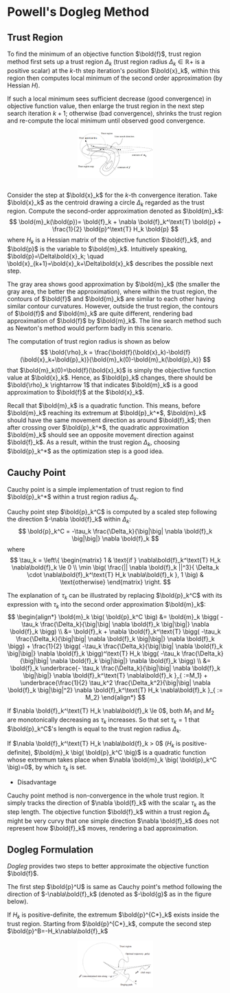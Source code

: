 # Powell's Dogleg Method

## Trust Region

To find the minimum of an objective function $\bold{f}$, trust region method first sets up a trust region $\Delta_k$ (trust region radius $\Delta_k \in \mathbb{R}+$ is a positive scalar) at the $k$-th step iteration's position $\bold{x}_k$, within this region then computes local minimum of the second order approximation (by Hessian $H$). 

If such a local minimum sees sufficient decrease (good convergence) in objective function value, then enlarge the trust region in the next step search iteration $k+1$; 
otherwise (bad convergence), shrinks the trust region and re-compute the local minimum until observed good convergence.

<div style="display: flex; justify-content: center;">
      <img src="imgs/trust_region.png" width="35%" height="35%" alt="trust_region">
</div>
</br>

Consider the step at $\bold{x}_k$ for the $k$-th convergence iteration. Take $\bold{x}_k$ as the centroid drawing a circle $\Delta_k$ regarded as the trust region. Compute the second-order approximation denoted as $\bold{m}_k$:
$$
\bold{m}_k(\bold{p})=
\bold{f}_k + \nabla \bold{f}_k^\text{T} \bold{p} + 
\frac{1}{2} \bold{p}^\text{T} H_k \bold{p}
$$
where $H_k$ is a Hessian matrix of the objective function $\bold{f}_k$, and $\bold{p}$ is the variable to $\bold{m}_k$. Intuitively speaking, $\bold{p}=\Delta\bold{x}_k; \quad \bold{x}_{k+1}=\bold{x}_k+\Delta\bold{x}_k$ describes the possible next step. 

The gray area shows good approximation by $\bold{m}_k$ (the smaller the gray area, the better the approximation), where within the trust region, the contours of $\bold{f}$ and $\bold{m}_k$ are similar to each other having similar contour curvatures. However, outside the trust region, the contours of $\bold{f}$ and $\bold{m}_k$ are quite different, rendering bad approximation of $\bold{f}$ by $\bold{m}_k$. The line search method such as Newton's method would perform badly in this scenario.

The computation of trust region radius is shown as below
$$
\bold{\rho}_k = \frac{\bold{f}(\bold{x}_k)-\bold{f}(\bold{x}_k+\bold{p}_k)}{\bold{m}_k(0)-\bold{m}_k(\bold{p}_k)}
$$
that $\bold{m}_k(0)=\bold{f}(\bold{x}_k)$ is simply the objective function value at $\bold{x}_k$. 
Hence, as $\bold{p}_k$ changes, there should be $\bold{\rho}_k \rightarrow 1$ that indicates $\bold{m}_k$ is a good approximation to $\bold{f}$ at the $\bold{x}_k$.

Recall that $\bold{m}_k$ is a quadratic function. 
This means, before $\bold{m}_k$ reaching its extremum at $\bold{p}_k^*$, $\bold{m}_k$ should have the same movement direction as around $\bold{f}_k$; 
then after crossing over $\bold{p}_k^*$, the quadratic approximation $\bold{m}_k$ should see an opposite movement direction against $\bold{f}_k$. 
As a result, within the trust region $\Delta_k$, choosing $\bold{p}_k^*$ as the optimization step is a good idea.

## Cauchy Point

Cauchy point is a simple implementation of trust region to find $\bold{p}_k^*$ within a trust region radius $\Delta_k$.

Cauchy point step $\bold{p}_k^C$ is computed by a scaled step following the direction $-\nabla \bold{f}_k$ within $\Delta_k$:
$$
\bold{p}_k^C = 
-\tau_k \frac{\Delta_k}{\big|\big| \nabla \bold{f}_k \big|\big|} \nabla \bold{f}_k
$$
where
$$
\tau_k = \left\{
      \begin{matrix}
            1 & \text{if } \nabla\bold{f}_k^\text{T} H_k \nabla\bold{f}_k \le 0
            \\
            \min \big(
                  \frac{|| \nabla \bold{f}_k ||^3}{
                       \Delta_k \cdot \nabla\bold{f}_k^\text{T} H_k \nabla\bold{f}_k
                  }, 
                  1 \big)
            & \text{otherwise}
      \end{matrix}
\right.
$$

The explanation of $\tau_k$ can be illustrated by replacing $\bold{p}_k^C$ with its expression with $\tau_k$ into the second order approximation $\bold{m}_k$:
$$
\begin{align*}
\bold{m}_k \big(
      \bold{p}_k^C 
\big) &=
\bold{m}_k \bigg(
      -\tau_k \frac{\Delta_k}{\big|\big| \nabla \bold{f}_k \big|\big|} \nabla \bold{f}_k
\bigg)
\\ &=
\bold{f}_k + 
\nabla \bold{f}_k^\text{T} \bigg(
      -\tau_k \frac{\Delta_k}{\big|\big| \nabla \bold{f}_k \big|\big|} \nabla \bold{f}_k
\bigg) + 
\frac{1}{2} \bigg(
      -\tau_k \frac{\Delta_k}{\big|\big| \nabla \bold{f}_k \big|\big|} \nabla \bold{f}_k
\bigg)^\text{T} 
H_k 
\bigg(
      -\tau_k \frac{\Delta_k}{\big|\big| \nabla \bold{f}_k \big|\big|} \nabla \bold{f}_k
\bigg)
\\ &=
\bold{f}_k 
\underbrace{- \tau_k \frac{\Delta_k}{\big|\big| \nabla \bold{f}_k \big|\big|} \nabla \bold{f}_k^\text{T} \nabla\bold{f}_k }_{
      :=M_1}
+
\underbrace{\frac{1}{2} \tau_k^2 \frac{\Delta_k^2}{\big|\big| \nabla \bold{f}_k \big|\big|^2} 
\nabla \bold{f}_k^\text{T} H_k \nabla\bold{f}_k }_{
      := M_2}
\end{align*}
$$

If $\nabla \bold{f}_k^\text{T} H_k \nabla\bold{f}_k \le 0$, both $M_1$ and $M_2$ are monotonically decreasing as $\tau_k$ increases. So that set $\tau_k=1$ that $\bold{p}_k^C$'s length is equal to the trust region radius $\Delta_k$.

If $\nabla \bold{f}_k^\text{T} H_k \nabla\bold{f}_k > 0$ ($H_k$ is positive-definite), $\bold{m}_k \big( \bold{p}_k^C \big)$ is a quadratic function whose extremum takes place when $\nabla \bold{m}_k \big( \bold{p}_k^C \big)=0$, by which $\tau_k$ is set.

* Disadvantage

Cauchy point method is non-convergence in the whole trust region. 
It simply tracks the direction of $\nabla \bold{f}_k$ with the scalar $\tau_k$ as the step length. 
The objective function $\bold{f}_k$ within a trust region $\Delta_k$ might be very curvy that one simple direction $\nabla \bold{f}_k$ does not represent how $\bold{f}_k$ moves, rendering a bad approximation.

## Dogleg Formulation

*Dogleg* provides two steps to better approximate the objective function $\bold{f}$.

The first step $\bold{p}^U$ is same as Cauchy point's method following the direction of $-\nabla\bold{f}_k$ (denoted as $-\bold{g}$ as in the figure below). 

If $H_k$ is positive-definite, the extremum $\bold{p}^{C*}_k$ exists inside the trust region. Starting from $\bold{p}^{C*}_k$, compute the second step $\bold{p}^B=-H_k\nabla\bold{f}_k$

<div style="display: flex; justify-content: center;">
      <img src="imgs/dogleg.png" width="35%" height="35%" alt="dogleg">
</div>
</br>
